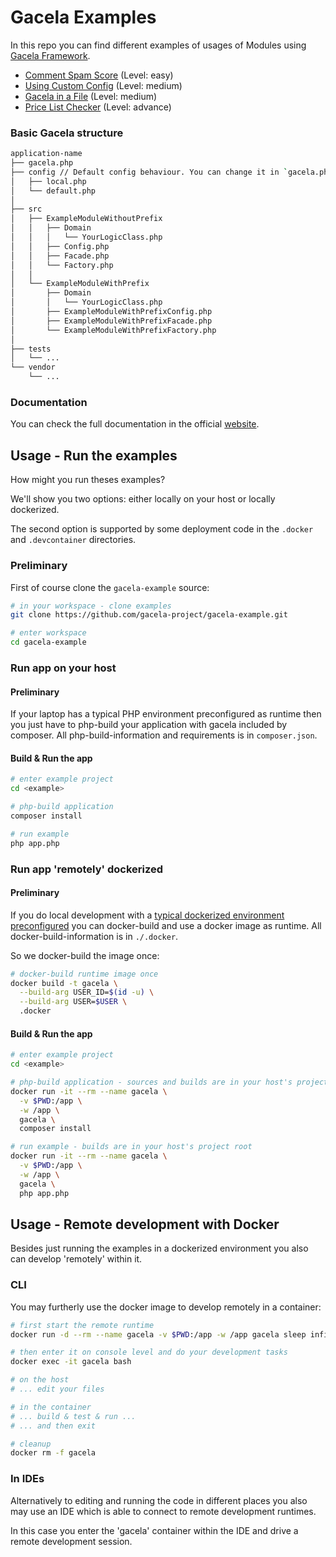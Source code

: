 # Gacela Examples

In this repo you can find different examples of usages of Modules using [Gacela Framework](http://gacela-project.com/).

- [Comment Spam Score](comment-spam-score) (Level: easy)
- [Using Custom Config](using-custom-config) (Level: medium)
- [Gacela in a File](gacela-in-a-file) (Level: medium)
- [Price List Checker](price-list-checker) (Level: advance)

### Basic Gacela structure

```bash
application-name
├── gacela.php
├── config // Default config behaviour. You can change it in `gacela.php`
│   ├── local.php
│   └── default.php
│
├── src
│   ├── ExampleModuleWithoutPrefix
│   │   ├── Domain
│   │   │   └── YourLogicClass.php
│   │   ├── Config.php
│   │   ├── Facade.php
│   │   └── Factory.php
│   │
│   └── ExampleModuleWithPrefix
│       ├── Domain
│       │   └── YourLogicClass.php
│       ├── ExampleModuleWithPrefixConfig.php
│       ├── ExampleModuleWithPrefixFacade.php
│       └── ExampleModuleWithPrefixFactory.php
│
├── tests
│   └── ...
└── vendor
    └── ...
```

### Documentation

You can check the full documentation in the official [website](https://gacela-project.com/).

## Usage - Run the examples

How might you run theses examples? 

We'll show you two options: either locally on your host or locally dockerized. 

The second option is supported by some deployment code in the ```.docker``` and ```.devcontainer``` directories.

### Preliminary

First of course clone the ```gacela-example``` source:

```bash
# in your workspace - clone examples
git clone https://github.com/gacela-project/gacela-example.git

# enter workspace
cd gacela-example
```

### Run app on your host

#### Preliminary

If your laptop has a typical PHP environment preconfigured as runtime then you just have to php-build your application with gacela included by composer. All php-build-information and requirements is in ```composer.json```.

#### Build & Run the app

```bash
# enter example project
cd <example>

# php-build application
composer install

# run example
php app.php
```

### Run app 'remotely' dockerized

#### Preliminary

If you do local development with a [typical dockerized environment preconfigured](https://docs.docker.com/get-docker/) you can docker-build and use a docker image as runtime. All docker-build-information is in ```./.docker```.

So we docker-build the image once:

```bash
# docker-build runtime image once
docker build -t gacela \
  --build-arg USER_ID=$(id -u) \
  --build-arg USER=$USER \
  .docker
```

#### Build & Run the app

```bash
# enter example project
cd <example>

# php-build application - sources and builds are in your host's project root
docker run -it --rm --name gacela \
  -v $PWD:/app \
  -w /app \
  gacela \
  composer install

# run example - builds are in your host's project root
docker run -it --rm --name gacela \
  -v $PWD:/app \
  -w /app \
  gacela \
  php app.php
```

## Usage - Remote development with Docker

Besides just running the examples in a dockerized environment you also can develop 'remotely' within it.

### CLI

You may furtherly use the docker image to develop remotely in a container:

```bash
# first start the remote runtime
docker run -d --rm --name gacela -v $PWD:/app -w /app gacela sleep infinity

# then enter it on console level and do your development tasks
docker exec -it gacela bash

# on the host
# ... edit your files

# in the container
# ... build & test & run ...
# ... and then exit

# cleanup
docker rm -f gacela
```

### In IDEs

Alternatively to editing and running the code in different places you also may use an IDE which is able to connect to remote development runtimes.

In this case you enter the 'gacela' container within the IDE and drive a remote development session.

